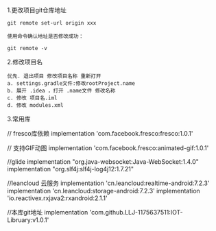 1.更改项目git仓库地址

    git remote set-url origin xxx
    
    使用命令确认地址是否修改成功： 

    git remote -v

2.修改项目名

    优先. 退出项目 修改项目名称 重新打开
    a. settings.gradle文件:修改rootProject.name
    b. 展开 .idea ，打开 .name文件 修改名称 
    c. 修改 项目名.iml 
    d. 修改 modules.xml  

3.常用库

// fresco库依赖 implementation 'com.facebook.fresco:fresco:1.0.1'

// 支持GIF动图 implementation 'com.facebook.fresco:animated-gif:1.0.1'

//glide implementation "org.java-websocket:Java-WebSocket:1.4.0" implementation "org.slf4j:slf4j-log4j12:1.7.21"

//leancloud 云服务 implementation 'cn.leancloud:realtime-android:7.2.3' implementation 'cn.leancloud:storage-android:7.2.3' implementation 'io.reactivex.rxjava2:rxandroid:2.1.1'

//本库git地址 implementation 'com.github.LLJ-1175637511:IOT-Libruary:v1.0.1'